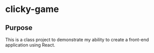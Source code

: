 # clicky-game

## Purpose

This is a class project to demonstrate my ability to create a front-end application using React.
